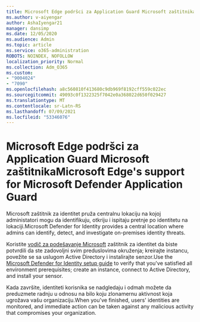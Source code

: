 ```yaml
---
title: Microsoft Edge podršci za Application Guard Microsoft zaštitnika
ms.author: v-aiyengar
author: AshaIyengar21
manager: dansimp
ms.date: 12/05/2020
ms.audience: Admin
ms.topic: article
ms.service: o365-administration
ROBOTS: NOINDEX, NOFOLLOW
localization_priority: Normal
ms.collection: Adm_O365
ms.custom:
- "9004024"
- "7090"
ms.openlocfilehash: a8c560810f413680c9db969f8192cff559c022ec
ms.sourcegitcommit: 49093c0f1322325f7042e0a368022d650f029427
ms.translationtype: MT
ms.contentlocale: sr-Latn-RS
ms.lasthandoff: 07/09/2021
ms.locfileid: "53346076"
---
```

# <a name="microsoft-edges-support-for-microsoft-defender-application-guard"></a><span data-ttu-id="4e46d-102">Microsoft Edge podršci za Application Guard Microsoft zaštitnika</span><span class="sxs-lookup"><span data-stu-id="4e46d-102">Microsoft Edge's support for Microsoft Defender Application Guard</span></span>

<span data-ttu-id="4e46d-103">Microsoft zaštitnik za identitet pruža centralnu lokaciju na kojoj administatori mogu da identifikuju, otkriju i ispitaju pretnje po identitetu na lokaciji.</span><span class="sxs-lookup"><span data-stu-id="4e46d-103">Microsoft Defender for Identity provides a central location where admins can identify, detect, and investigate on-premises identity threats.</span></span> 

<span data-ttu-id="4e46d-104">Koristite [vodič za podešavanje Microsoft](https://admin.microsoft.com/AdminPortal/Home?#/modernonboarding/microsoftdefenderforidentitysetupguide) zaštitnik za identitet da biste potvrdili da ste zadovoljni svim preduslovima okruženja; kreirajte instancu, povežite se sa uslugom Active Directory i instalirajte senzor.</span><span class="sxs-lookup"><span data-stu-id="4e46d-104">Use the [‎Microsoft Defender for Identity‎ setup guide](https://admin.microsoft.com/AdminPortal/Home?#/modernonboarding/microsoftdefenderforidentitysetupguide) to verify that you've satisfied all environment prerequisites; create an instance, connect to Active Directory, and install your sensor.</span></span> 

<span data-ttu-id="4e46d-105">Kada završite, identiteti korisnika se nadgledaju i odmah možete da preduzmete radnju u odnosu na bilo koju zlonamernu aktivnost koja ugrožava vašu organizaciju.</span><span class="sxs-lookup"><span data-stu-id="4e46d-105">When you've finished, users' identities are monitored, and immediate action can be taken against any malicious activity that compromises your organization.</span></span>
